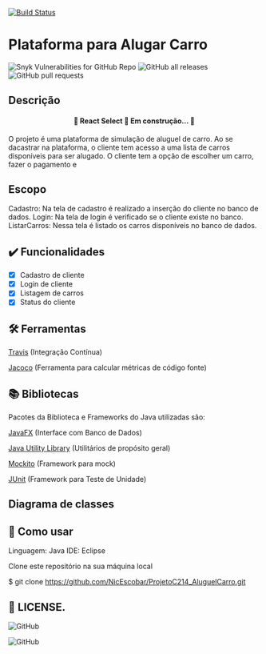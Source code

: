 [![Build Status](https://travis-ci.com/NicEscobar/ProjetoC214_AluguelCarro.svg?branch=main)](https://travis-ci.com/NicEscobar/ProjetoC214_AluguelCarro)

# Plataforma para Alugar Carro

  ![Snyk Vulnerabilities for GitHub Repo](https://img.shields.io/snyk/vulnerabilities/github/NicEscobar/ProjetoC214_AluguelCarro)
  ![GitHub all releases](https://img.shields.io/github/downloads/NicEscobar/ProjetoC214_AluguelCarro/total)
  ![GitHub pull requests](https://img.shields.io/github/issues-pr/NicEscobar/ProjetoC214_AluguelCarro)


## Descrição

<h4 align="center"> 
	🚧  React Select 🚀 Em construção...  🚧
</h4>

O projeto é uma plataforma de simulação de aluguel de carro.
Ao se dacastrar na plataforma, o cliente tem acesso a uma lista de carros disponíveis para ser alugado. O cliente tem  a opção  de escolher um carro, fazer o pagamento e                                                             

## Escopo

Cadastro: Na tela de cadastro é realizado a inserção do cliente no banco de dados.
Login: Na tela de login é verificado se o cliente  existe no  banco.
ListarCarros: Nessa tela é listado os carros disponíveis no banco de dados.

## :heavy_check_mark: Funcionalidades

- [x] Cadastro de cliente
- [x] Login de cliente
- [x] Listagem de carros
- [x] Status do cliente

## 🛠️ Ferramentas

[Travis](https://travis-ci.org/) (Integração Contínua)

[Jacoco](https://www.jacoco.org/jacoco/trunk/doc/) (Ferramenta para calcular métricas de código fonte)

## 📚 Bibliotecas

Pacotes da Biblioteca e Frameworks do Java utilizadas são:

[JavaFX](https://openjfx.io/) (Interface com Banco de Dados)

[Java Utility Library](https://docs.oracle.com/javase/8/docs/api/java/util/package-summary.html) (Utilitários de propósito geral)

[Mockito](https://site.mockito.org/) (Framework para mock)

[JUnit](https://junit.org/junit5/) (Framework para Teste de Unidade)

## Diagrama de classes

## 📃 Como usar

Linguagem: Java
IDE: Eclipse

Clone este repositório na sua máquina local

$ git clone https://github.com/NicEscobar/ProjetoC214_AluguelCarro.git

## 📜 LICENSE.

![GitHub](https://img.shields.io/github/license/NicEscobar/ProjetoC214_AluguelCarro?style=social)

![GitHub](https://img.shields.io/github/license/NicEscobar/ProjetoC214_AluguelCarro)



